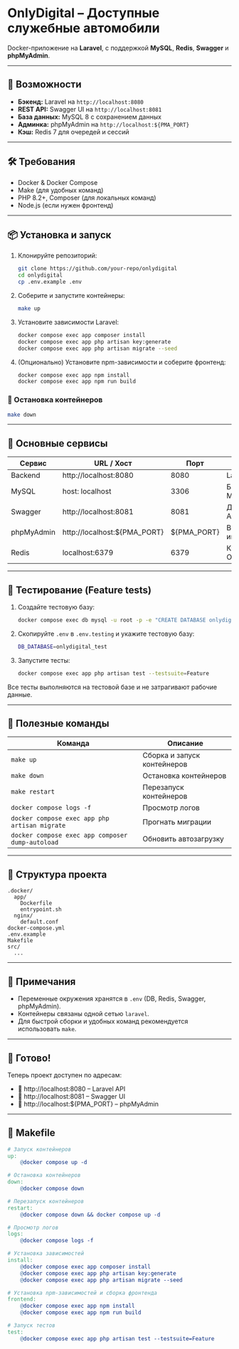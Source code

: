# OnlyDigital – Доступные служебные автомобили

Docker-приложение на **Laravel**, с поддержкой **MySQL**, **Redis**, **Swagger** и **phpMyAdmin**.

---

## 🚀 Возможности

- **Бэкенд:** Laravel на `http://localhost:8080`
- **REST API:** Swagger UI на `http://localhost:8081`
- **База данных:** MySQL 8 с сохранением данных
- **Админка:** phpMyAdmin на `http://localhost:${PMA_PORT}`  
- **Кэш:** Redis 7 для очередей и сессий

---

## 🛠 Требования

- Docker & Docker Compose
- Make (для удобных команд)
- PHP 8.2+, Composer (для локальных команд)
- Node.js (если нужен фронтенд)

---

## 📦 Установка и запуск

1. Клонируйте репозиторий:
   ```bash
   git clone https://github.com/your-repo/onlydigital
   cd onlydigital
   cp .env.example .env
   ```

2. Соберите и запустите контейнеры:
   ```bash
   make up
   ```

3. Установите зависимости Laravel:
   ```bash
   docker compose exec app composer install
   docker compose exec app php artisan key:generate
   docker compose exec app php artisan migrate --seed
   ```

4. (Опционально) Установите npm-зависимости и соберите фронтенд:
   ```bash
   docker compose exec app npm install
   docker compose exec app npm run build
   ```

### 🛑 Остановка контейнеров
```bash
make down
```

---

## 🔧 Основные сервисы

| Сервис       | URL / Хост                | Порт         | Описание              |
|--------------|---------------------------|--------------|-----------------------|
| Backend      | http://localhost:8080     | 8080         | Laravel API           |
| MySQL        | host: localhost           | 3306         | База данных MySQL     |
| Swagger      | http://localhost:8081     | 8081         | Документация API      |
| phpMyAdmin   | http://localhost:${PMA_PORT} | ${PMA_PORT} | Веб-интерфейс БД      |
| Redis        | localhost:6379            | 6379         | Кэш / Очереди         |

---

## 🧪 Тестирование (Feature tests)

1. Создайте тестовую базу:
   ```bash
   docker compose exec db mysql -u root -p -e "CREATE DATABASE onlydigital_test;"
   ```

2. Скопируйте `.env` в `.env.testing` и укажите тестовую базу:
   ```bash
   DB_DATABASE=onlydigital_test
   ```

3. Запустите тесты:
   ```bash
   docker compose exec app php artisan test --testsuite=Feature
   ```

Все тесты выполняются на тестовой базе и не затрагивают рабочие данные.

---

## 📜 Полезные команды

| Команда                                      | Описание                          |
|----------------------------------------------|-----------------------------------|
| `make up`                                    | Сборка и запуск контейнеров       |
| `make down`                                  | Остановка контейнеров             |
| `make restart`                               | Перезапуск контейнеров            |
| `docker compose logs -f`                     | Просмотр логов                    |
| `docker compose exec app php artisan migrate` | Прогнать миграции                 |
| `docker compose exec app composer dump-autoload` | Обновить автозагрузку         |

---

## 📂 Структура проекта

```
.docker/
  app/
    Dockerfile
    entrypoint.sh
  nginx/
    default.conf
docker-compose.yml
.env.example
Makefile
src/
  ...
```

---

## 🧾 Примечания

- Переменные окружения хранятся в `.env` (DB, Redis, Swagger, phpMyAdmin).
- Контейнеры связаны одной сетью `laravel`.
- Для быстрой сборки и удобных команд рекомендуется использовать `make`.

---

## 🏁 Готово!

Теперь проект доступен по адресам:

- 🔗 http://localhost:8080 – Laravel API
- 🔗 http://localhost:8081 – Swagger UI
- 🔗 http://localhost:${PMA_PORT} – phpMyAdmin

---

## 📝 Makefile

```makefile
# Запуск контейнеров
up:
	@docker compose up -d

# Остановка контейнеров
down:
	@docker compose down

# Перезапуск контейнеров
restart:
	@docker compose down && docker compose up -d

# Просмотр логов
logs:
	@docker compose logs -f

# Установка зависимостей
install:
	@docker compose exec app composer install
	@docker compose exec app php artisan key:generate
	@docker compose exec app php artisan migrate --seed

# Установка npm-зависимостей и сборка фронтенда
frontend:
	@docker compose exec app npm install
	@docker compose exec app npm run build

# Запуск тестов
test:
	@docker compose exec app php artisan test --testsuite=Feature
```